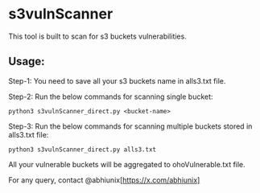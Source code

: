 # s3vulnScanner
This tool is built to scan for s3 buckets vulnerabilities.

## Usage:

Step-1: You need to save all your s3 buckets name in alls3.txt file.

Step-2: Run the below commands for scanning single bucket:
```
python3 s3vulnScanner_direct.py <bucket-name>
```

Step-3: Run the below commands for scanning multiple buckets stored in alls3.txt file:
```
python3 s3vulnScanner_direct.py alls3.txt
```
All your vulnerable buckets will be aggregated to ohoVulnerable.txt file.

For any query, contact @abhiunix[https://x.com/abhiunix]
